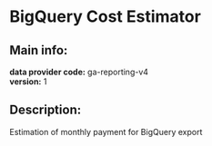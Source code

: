 # BigQuery Cost Estimator  
## Main info:  
**data provider code:** ga-reporting-v4  
**version:** 1  
## Description:  
Estimation of monthly payment for BigQuery export  
